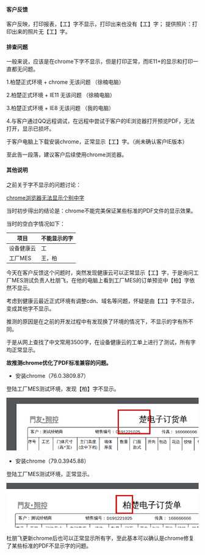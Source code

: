 #### 客户反馈
客户反映，打印报表，【工】字不显示，打印出来也没有【工】字；
提供照片：打印出来的照片无【工】字。

#### 排查问题

一般来说，应该是在chrome下字不显示，但是打印正常，而IE11+的显示和打印一直都无问题。

1.柏楚正式环境 + chrome 无该问题 （徐楠电脑）

2.柏楚正式环境 + IE11       无该问题 （徐楠电脑）

3.柏楚正式环境 + IE8         无该问题 （我的电脑）

4.与客户通过QQ远程调试，在远程中尝试于客户的IE浏览器打开预览PDF，无法打开，显示已损坏。

于客户电脑上下载安装chrome，正常显示【工】字。（尚未确认客户IE版本）

至此告一段落，建议客户后续使用chrome浏览器。

#### 其他说明

之前关于字不显示的问题讨论：

[chrome浏览器无法显示个别中字](http://docs.fsdev.cn/pages/viewpage.action?pageId=17596484)

当时初步得出的结论是：chrome不能完美保证某些标准的PDF文件的显示效果。

当时的空白字情况如下：

| 项目       | 不能显示的字 |
| ---------- | ------------ |
| 设备健康云 | 工           |
| 工厂MES    | 王，柏       |

今天在客户反馈这个问题时，突然发现健康云可以正常显示【工】字，于是询问工厂MES测试负责人杜朋飞，在他的电脑上看到工厂MES的订单预览中【柏】字依然不显示。

考虑到健康云最近正式环境有调整cdn、域名等问题，怀疑是由【工】字不显示，变成其他字不显示。

推测的原因是在之前的开发过程中有发现换了环境的情况下，不显示的字有所不同。

于是从网上查找了中文常用3500字，在设备健康云的工单上进行了测试，所有字均正常显示。

**故推测chrome优化了PDF标准兼容的问题。**

- 安装chrome（76.0.3809.87）

登陆工厂MES测试环境，发现【柏】字不显示。

![chrome76不显示柏字](https://github.com/lanitaleon/lanitaleon.github.io/blob/master/img/chrome76版本不显示字.png)

- 安装chrome（79.0.3945.88）

登陆工厂MES测试环境，正常显示。

![chrome79正常显示](https://github.com/lanitaleon/lanitaleon.github.io/blob/master/img/chrome79版本显示字.png)

杜朋飞更新chrome后也可以正常显示所有字，至此基本可以确认是chrome修复了某些标准的PDF不显示字的问题。
